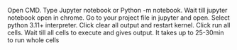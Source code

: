 Open CMD.
Type Jupyter notebook or Python -m notebook.
Wait till jupyter notebook open in chrome.
Go to your project file in jupyter and open.
Select python 3.11+ interpreter.
Click clear all output and restart kernel.
Click run all cells.
Wait till all cells to execute and gives output.
It takes up to 25-30min to run whole cells

